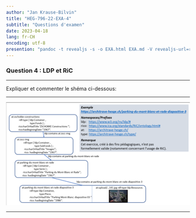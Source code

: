 ```yaml
---
author: "Jan Krause-Bilvin"
title: "HEG-796-22-EXA-4"
subtitle: "Questions d'examen"
date: 2023-04-18
lang: fr-CH
encoding: utf-8
presention: "pandoc -t revealjs -s -o EXA.html EXA.md -V revealjs-url=reveal.js -V theme=white --katex; pandoc -t html5 -o 030-tp.pdf 030-tp.md"
---
```


### Question 4 : LDP et RiC

---

Expliquer et commenter le shéma ci-dessous:

---

![](010ex1-correction.png)

---


